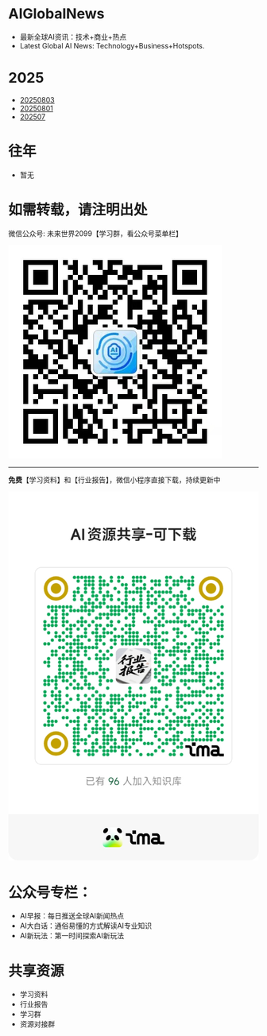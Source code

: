 # AIGlobalNews

- 最新全球AI资讯：技术+商业+热点
- Latest Global AI News: Technology+Business+Hotspots.

# 2025

- [20250803](CN/2025/202508/20250803.md)
- [20250801](CN/2025/202508/20250801.md)
- [202507](CN/2025/202507)

# 往年

- 暂无

# 如需转载，请注明出处

微信公众号: 未来世界2099【学习群，看公众号菜单栏】

![微信公众号: 未来世界2099](asset/QRCode.jpg)

---

**免费**【学习资料】和【行业报告】，微信小程序直接下载，持续更新中

![免费学习资料和行业报告，微信小程序直接下载，持续更新中](asset/ima.jpg)

# 公众号专栏：

- AI早报：每日推送全球AI新闻热点
- AI大白话：通俗易懂的方式解读AI专业知识
- AI新玩法：第一时间探索AI新玩法

# 共享资源
- 学习资料
- 行业报告
- 学习群
- 资源对接群
